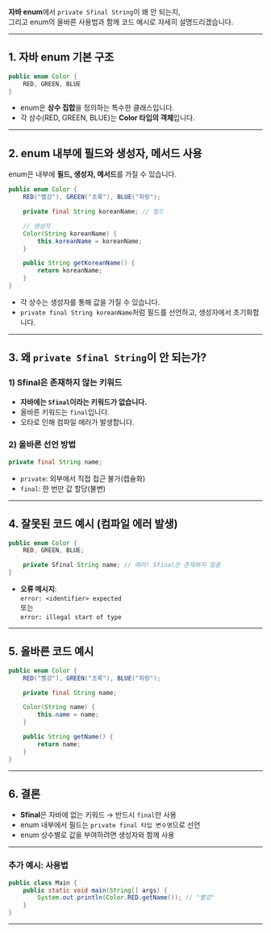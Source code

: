 **자바 enum**에서 `private Sfinal String`이 왜 안 되는지,  
그리고 enum의 올바른 사용법과 함께 코드 예시로 자세히 설명드리겠습니다.

---

## 1. 자바 enum 기본 구조

```java
public enum Color {
    RED, GREEN, BLUE
}
```
- enum은 **상수 집합**을 정의하는 특수한 클래스입니다.
- 각 상수(RED, GREEN, BLUE)는 **Color 타입의 객체**입니다.

---

## 2. enum 내부에 필드와 생성자, 메서드 사용

enum은 내부에 **필드, 생성자, 메서드**를 가질 수 있습니다.

```java
public enum Color {
    RED("빨강"), GREEN("초록"), BLUE("파랑");

    private final String koreanName; // 필드

    // 생성자
    Color(String koreanName) {
        this.koreanName = koreanName;
    }

    public String getKoreanName() {
        return koreanName;
    }
}
```
- 각 상수는 생성자를 통해 값을 가질 수 있습니다.
- `private final String koreanName`처럼 필드를 선언하고, 생성자에서 초기화합니다.

---

## 3. 왜 `private Sfinal String`이 안 되는가?

### 1) Sfinal은 존재하지 않는 키워드

- **자바에는 `Sfinal`이라는 키워드가 없습니다.**
- 올바른 키워드는 `final`입니다.
- 오타로 인해 컴파일 에러가 발생합니다.

### 2) 올바른 선언 방법

```java
private final String name;
```
- `private`: 외부에서 직접 접근 불가(캡슐화)
- `final`: 한 번만 값 할당(불변)

---

## 4. 잘못된 코드 예시 (컴파일 에러 발생)

```java
public enum Color {
    RED, GREEN, BLUE;

    private Sfinal String name; // 에러! Sfinal은 존재하지 않음
}
```
- **오류 메시지**:  
  `error: <identifier> expected`  
  또는  
  `error: illegal start of type`

---

## 5. 올바른 코드 예시

```java
public enum Color {
    RED("빨강"), GREEN("초록"), BLUE("파랑");

    private final String name;

    Color(String name) {
        this.name = name;
    }

    public String getName() {
        return name;
    }
}
```

---

## 6. 결론

- **Sfinal**은 자바에 없는 키워드 → 반드시 `final`만 사용
- enum 내부에서 필드는 `private final 타입 변수명`으로 선언
- enum 상수별로 값을 부여하려면 생성자와 함께 사용

---

### 추가 예시: 사용법

```java
public class Main {
    public static void main(String[] args) {
        System.out.println(Color.RED.getName()); // "빨강"
    }
}
```

---